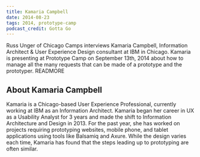 ```yaml
---
title: Kamaria Campbell
date: 2014-08-23
tags: 2014, prototype-camp
podcast_credit: Gotta Go
---
```


Russ Unger of Chicago Camps interviews Kamaria Campbell, Information Architect &amp; User Experience Design consultant at IBM in Chicago. Kamaria is presenting at Prototype Camp on September 13th, 2014 about how to manage all the many requests that can be made of a prototype and the prototyper. READMORE

## About Kamaria Campbell

Kamaria is a Chicago-based User Experience Professional, currently working at IBM as an Information Architect. Kamaria began her career in UX as a Usability Analyst for 3 years and made the shift to Information Architecture and Design in 2013. For the past year, she has worked on projects requiring prototyping websites, mobile phone, and tablet applications using tools like Balsamiq and Axure. While the design varies each time, Kamaria has found that the steps leading up to prototyping are often similar.
